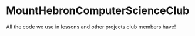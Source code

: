 # MountHebronComputerScienceClub
All the code we use in lessons and other projects club members have!
